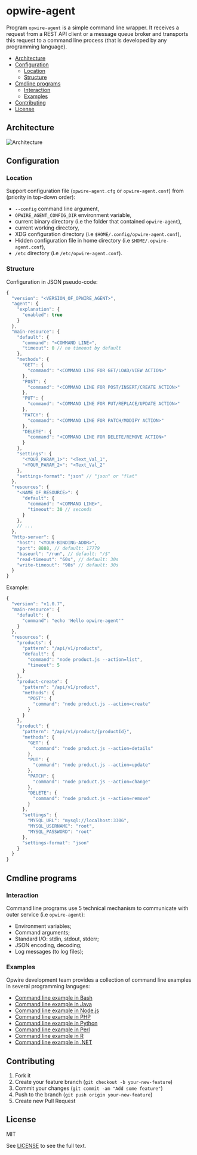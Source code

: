 # opwire-agent

Program `opwire-agent` is a simple command line wrapper. It receives a request from a REST API client or a message queue broker and transports this request to a command line process (that is developed by any programming language). 

<!-- TOC -->

- [Architecture](#architecture)
- [Configuration](#configuration)
  - [Location](#location)
  - [Structure](#structure)
- [Cmdline programs](#cmdline-programs)
  - [Interaction](#interaction)
  - [Examples](#examples)
- [Contributing](#contributing)
- [License](#license)

<!-- /TOC -->

## Architecture

![Architecture](https://raw.github.com/opwire/opwire-agent/master/docs/assets/images/arch.svg?sanitize=true)

## Configuration

### Location

Support configuration file (`opwire-agent.cfg` or `opwire-agent.conf`) from (priority in top-down order):

* `--config` command line argument,
* `OPWIRE_AGENT_CONFIG_DIR` environment variable,
* current binary directory (i.e the folder that contained `opwire-agent`),
* current working directory,
* XDG configuration directory (i.e `$HOME/.config/opwire-agent.conf`),
* Hidden configuration file in home directory (i.e `$HOME/.opwire-agent.conf`),
* `/etc` directory (i.e `/etc/opwire-agent.conf`).

### Structure

Configuration in JSON pseudo-code:

```javascript
{
  "version": "<VERSION_OF_OPWIRE_AGENT>",
  "agent": {
    "explanation": {
      "enabled": true
    }
  },
  "main-resource": {
    "default": {
      "command": "<COMMAND LINE>",
      "timeout": 0 // no timeout by default
    },
    "methods": {
      "GET": {
        "command": "<COMMAND LINE FOR GET/LOAD/VIEW ACTION>"
      },
      "POST": {
        "command": "<COMMAND LINE FOR POST/INSERT/CREATE ACTION>"
      },
      "PUT": {
        "command": "<COMMAND LINE FOR PUT/REPLACE/UPDATE ACTION>"
      },
      "PATCH": {
        "command": "<COMMAND LINE FOR PATCH/MODIFY ACTION>"
      },
      "DELETE": {
        "command": "<COMMAND LINE FOR DELETE/REMOVE ACTION>"
      }
    },
    "settings": {
      "<YOUR_PARAM_1>": "<Text_Val_1",
      "<YOUR_PARAM_2>": "<Text_Val_2"
    },
    "settings-format": "json" // "json" or "flat"
  },
  "resources": {
    "<NAME_OF_RESOURCE>": {
      "default": {
        "command": "<COMMAND LINE>",
        "timeout": 30 // seconds
      }
    },
    // ...
  },
  "http-server": {
    "host": "<YOUR-BINDING-ADDR>",
    "port": 8888, // default: 17779
    "baseurl": "/run", // default: "/$"
    "read-timeout": "60s", // default: 30s
    "write-timeout": "90s" // default: 30s
  }
}
```

Example:

```javascript
{
  "version": "v1.0.7",
  "main-resource": {
    "default": {
      "command": "echo 'Hello opwire-agent'"
    }
  },
  "resources": {
    "products": {
      "pattern": "/api/v1/products",
      "default": {
        "command": "node product.js --action=list",
        "timeout": 5
      }
    },
    "product-create": {
      "pattern": "/api/v1/product",
      "methods": {
        "POST": {
          "command": "node product.js --action=create"
        }
      }
    },
    "product": {
      "pattern": "/api/v1/product/{productId}",
      "methods": {
        "GET": {
          "command": "node product.js --action=details"
        },
        "PUT": {
          "command": "node product.js --action=update"
        },
        "PATCH": {
          "command": "node product.js --action=change"
        },
        "DELETE": {
          "command": "node product.js --action=remove"
        }
      },
      "settings": {
        "MYSQL_URL": "mysql://localhost:3306",
        "MYSQL_USERNAME": "root",
        "MYSQL_PASSWORD": "root"
      },
      "settings-format": "json"
    }
  }
}
```

## Cmdline programs

### Interaction

Command line programs use 5 technical mechanism to communicate with outer service (i.e `opwire-agent`):

* Environment variables;
* Command arguments;
* Standard I/O: stdin, stdout, stderr;
* JSON encoding, decoding;
* Log messages (to log files);

### Examples

Opwire development team provides a collection of command line examples in several programming languges:

* [Command line example in Bash](https://github.com/opwire/sample-cmdline-bash)
* [Command line example in Java](https://github.com/opwire/sample-cmdline-java)
* [Command line example in Node.js](https://github.com/opwire/sample-cmdline-node)
* [Command line example in PHP](https://github.com/opwire/sample-cmdline-php)
* [Command line example in Python](https://github.com/opwire/sample-cmdline-python)
* [Command line example in Perl](https://github.com/opwire/sample-cmdline-perl)
* [Command line example in R](https://github.com/opwire/sample-cmdline-R)
* [Command line example in .NET](https://github.com/opwire/sample-cmdline-dotnet)

## Contributing

1. Fork it
2. Create your feature branch (`git checkout -b your-new-feature`)
3. Commit your changes (`git commit -am "Add some feature"`)
4. Push to the branch (`git push origin your-new-feature`)
5. Create new Pull Request

## License

MIT

See [LICENSE](LICENSE) to see the full text.
